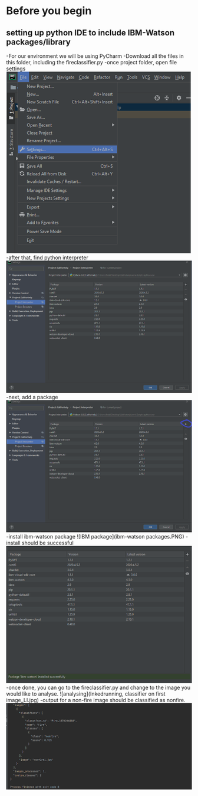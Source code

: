 # Before you begin
## setting up python IDE to include IBM-Watson packages/library
-For our environment we will be using PyCharm
-Download all the files in this folder, including the fireclassifier.py
-once project folder, open file settings
![file settings](filesetting.PNG)
-after that, find python interpreter
![python interpreter](projectinterpreter.PNG)
-next, add a package
![python interpreter](projectinterpreteradd.png)
-install ibm-watson package
![IBM package](ibm-watson packages.PNG)
-install should be successful
![successful](shouldsayinstallsuccessfuly.PNG)
-once done, you can go to the fireclassifier.py and change to the image you would like to analyse.
![analysing](Inkedrunning, classifier on first image_LI.jpg)
-output for a non-fire image should be classified as nonfire.
![nonfire](output.PNG)
